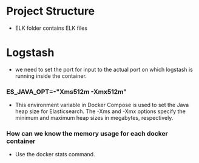 # Project Structure
 - ELK folder contains ELK files

# Logstash
 - we need to set the port for input to the actual port on which logstash is running inside the container.

### ES_JAVA_OPT=-"Xms512m -Xmx512m"
 - This environment variable in Docker Compose is used to set the Java heap size for Elasticsearch. The 
  -Xms and -Xmx options specify the minimum and maximum heap sizes in megabytes, respectively.

### How can we know the memory usage for each docker container
 - Use the docker stats command.